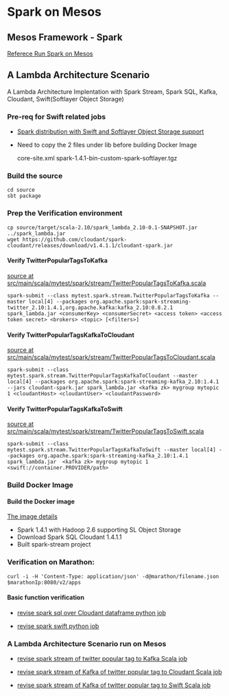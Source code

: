 # Spark on Mesos

## Mesos Framework - Spark 

[Referece Run Spark on Mesos](http://spark.apache.org/docs/latest/running-on-mesos.html)


## A Lambda Architecture Scenario

A Lambda Architecture Implentation with Spark Stream, Spark SQL, Kafka, Cloudant, Swift(Softlayer Object Storage)

### Pre-req for Swift related jobs

* [Spark distribution with Swift and Softlayer Object Storage support](../spark-standalone/README_spark.md)

* Need to copy the 2 files under lib before building Docker Image

	core-site.xml
	spark-1.4.1-bin-custom-spark-softlayer.tgz

### Build the source 

	cd source
	sbt package
	
### Prep the Verification environment

	cp source/target/scala-2.10/spark_lambda_2.10-0.1-SNAPSHOT.jar ../spark_lambda.jar
	wget https://github.com/cloudant/spark-cloudant/releases/download/v1.4.1.1/cloudant-spark.jar
	
#### Verify TwitterPopularTagsToKafka

[source at src/main/scala/mytest/spark/stream/TwitterPopularTagsToKafka.scala](source/src/main/scala/mytest/spark/stream/TwitterPopularTagsToKafka.scala)

	spark-submit --class mytest.spark.stream.TwitterPopularTagsToKafka --master local[4] --packages org.apache.spark:spark-streaming-twitter_2.10:1.4.1,org.apache.kafka:kafka_2.10:0.8.2.1 spark_lambda.jar <consumerKey> <consumerSecret> <access token> <access token secret> <brokers> <topic> [<filters>]


#### Verify TwitterPopularTagsKafkaToCloudant

[source at src/main/scala/mytest/spark/stream/TwitterPopularTagsToCloudant.scala](source/src/main/scala/mytest/spark/stream/TwitterPopularTagsKafkaToCloudant.scala)

	spark-submit --class mytest.spark.stream.TwitterPopularTagsKafkaToCloudant --master local[4] --packages org.apache.spark:spark-streaming-kafka_2.10:1.4.1 --jars cloudant-spark.jar spark_lambda.jar <kafka zk> mygroup mytopic 1 <cloudantHost> <cloudantUser> <cloudantPassword>


#### Verify TwitterPopularTagsKafkaToSwift

[source at src/main/scala/mytest/spark/stream/TwitterPopularTagsToSwift.scala](source/src/main/scala/mytest/spark/stream/TwitterPopularTagsKafkaToSwift.scala)

	spark-submit --class mytest.spark.stream.TwitterPopularTagsKafkaToSwift --master local[4] --packages org.apache.spark:spark-streaming-kafka_2.10:1.4.1 spark_lambda.jar  <kafka zk> mygroup mytopic 1 <swift://container.PROVIDER/path>


### Build Docker Image 

#### Build the Docker image

[The image details](Dockerfile)

* Spark 1.4.1 with Hadoop 2.6 supporting SL Object Storage
* Download Spark SQL Cloudant 1.4.1.1
* Built spark-stream project

### Verification on Marathon:
	
	curl -i -H 'Content-Type: application/json' -d@marathon/filename.json $marathonIp:8080/v2/apps
	
####  Basic function verification

* [revise spark sql over Cloudant dataframe python job](marathon/marathon-cloudant-df.json)

* [revise spark swift python job](marathon/marathon-swift.json)


### A Lambda Architecture Scenario run on Mesos

* [revise spark stream of twitter popular tag to Kafka Scala job](marathon/marathon-twitter-kafka.json)

* [revise spark stream of Kafka of twitter popular tag to Cloudant Scala job](marathon/marathon-kafka-cloudant.json)

* [revise spark stream of Kafka of twitter popular tag to Swift Scala job](marathon/marathon-kafka-swift.json)


